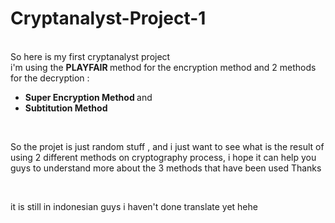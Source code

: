 # Cryptanalyst-Project-1
<br>
So here is my first cryptanalyst project <br>
i'm using the <b> PLAYFAIR </b> method for the encryption method and 2 methods for the decryption : <br>
<ul> <li><b> Super Encryption Method </b> and </li> <li><b> Subtitution Method </b></li></ul> <br>
<p>So the projet is just random stuff , and i just want to see what is the result of using 2 different methods on cryptography process, i hope it can help you guys to understand more about the 3 methods that have been used Thanks</p>
<br>
<P> it is still in indonesian guys i haven't done translate yet hehe  </P>
